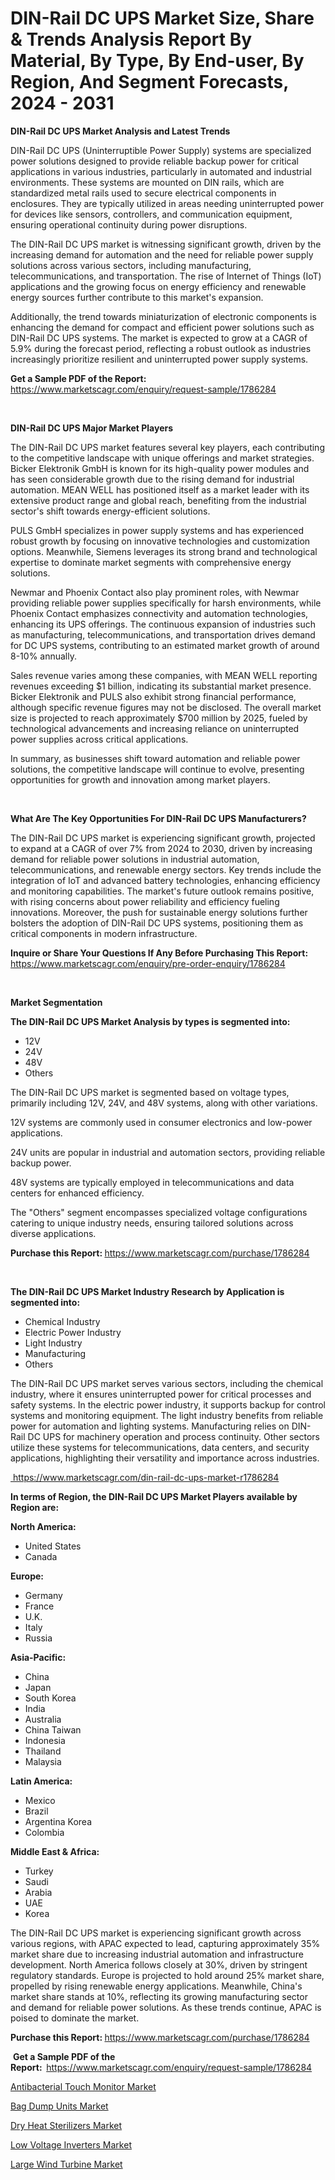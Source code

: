 <p><h1>DIN-Rail DC UPS Market Size, Share & Trends Analysis Report By Material, By Type, By End-user, By Region, And Segment Forecasts, 2024 - 2031</h1></p><p><strong>DIN-Rail DC UPS Market Analysis and Latest Trends</strong></p>
<p><p>DIN-Rail DC UPS (Uninterruptible Power Supply) systems are specialized power solutions designed to provide reliable backup power for critical applications in various industries, particularly in automated and industrial environments. These systems are mounted on DIN rails, which are standardized metal rails used to secure electrical components in enclosures. They are typically utilized in areas needing uninterrupted power for devices like sensors, controllers, and communication equipment, ensuring operational continuity during power disruptions.</p><p>The DIN-Rail DC UPS market is witnessing significant growth, driven by the increasing demand for automation and the need for reliable power supply solutions across various sectors, including manufacturing, telecommunications, and transportation. The rise of Internet of Things (IoT) applications and the growing focus on energy efficiency and renewable energy sources further contribute to this market's expansion. </p><p>Additionally, the trend towards miniaturization of electronic components is enhancing the demand for compact and efficient power solutions such as DIN-Rail DC UPS systems. The market is expected to grow at a CAGR of 5.9% during the forecast period, reflecting a robust outlook as industries increasingly prioritize resilient and uninterrupted power supply systems.</p></p>
<p><strong>Get a Sample PDF of the Report:&nbsp;</strong> <a href="https://www.marketscagr.com/enquiry/request-sample/1786284?utm_campaign=1128&utm_medium=2&utm_source=Github&utm_content=ia&utm_term=09102024&utm_id=din-rail-dc-ups">https://www.marketscagr.com/enquiry/request-sample/1786284</a></p>
<p>&nbsp;</p>
<p><strong>DIN-Rail DC UPS Major Market Players</strong></p>
<p><p>The DIN-Rail DC UPS market features several key players, each contributing to the competitive landscape with unique offerings and market strategies. Bicker Elektronik GmbH is known for its high-quality power modules and has seen considerable growth due to the rising demand for industrial automation. MEAN WELL has positioned itself as a market leader with its extensive product range and global reach, benefiting from the industrial sector's shift towards energy-efficient solutions. </p><p>PULS GmbH specializes in power supply systems and has experienced robust growth by focusing on innovative technologies and customization options. Meanwhile, Siemens leverages its strong brand and technological expertise to dominate market segments with comprehensive energy solutions. </p><p>Newmar and Phoenix Contact also play prominent roles, with Newmar providing reliable power supplies specifically for harsh environments, while Phoenix Contact emphasizes connectivity and automation technologies, enhancing its UPS offerings. The continuous expansion of industries such as manufacturing, telecommunications, and transportation drives demand for DC UPS systems, contributing to an estimated market growth of around 8-10% annually.</p><p>Sales revenue varies among these companies, with MEAN WELL reporting revenues exceeding $1 billion, indicating its substantial market presence. Bicker Elektronik and PULS also exhibit strong financial performance, although specific revenue figures may not be disclosed. The overall market size is projected to reach approximately $700 million by 2025, fueled by technological advancements and increasing reliance on uninterrupted power supplies across critical applications.</p><p>In summary, as businesses shift toward automation and reliable power solutions, the competitive landscape will continue to evolve, presenting opportunities for growth and innovation among market players.</p></p>
<p>&nbsp;</p>
<p><strong>What Are The Key Opportunities For DIN-Rail DC UPS Manufacturers?</strong></p>
<p><p>The DIN-Rail DC UPS market is experiencing significant growth, projected to expand at a CAGR of over 7% from 2024 to 2030, driven by increasing demand for reliable power solutions in industrial automation, telecommunications, and renewable energy sectors. Key trends include the integration of IoT and advanced battery technologies, enhancing efficiency and monitoring capabilities. The market's future outlook remains positive, with rising concerns about power reliability and efficiency fueling innovations. Moreover, the push for sustainable energy solutions further bolsters the adoption of DIN-Rail DC UPS systems, positioning them as critical components in modern infrastructure.</p></p>
<p><strong>Inquire or Share Your Questions If Any Before Purchasing This Report:</strong> <a href="https://www.marketscagr.com/enquiry/pre-order-enquiry/1786284?utm_campaign=1128&utm_medium=2&utm_source=Github&utm_content=ia&utm_term=09102024&utm_id=din-rail-dc-ups">https://www.marketscagr.com/enquiry/pre-order-enquiry/1786284</a></p>
<p>&nbsp;</p>
<p><strong>Market Segmentation</strong></p>
<p><strong>The DIN-Rail DC UPS Market Analysis by types is segmented into:</strong></p>
<p><ul><li>12V</li><li>24V</li><li>48V</li><li>Others</li></ul></p>
<p><p>The DIN-Rail DC UPS market is segmented based on voltage types, primarily including 12V, 24V, and 48V systems, along with other variations. </p><p>12V systems are commonly used in consumer electronics and low-power applications. </p><p>24V units are popular in industrial and automation sectors, providing reliable backup power. </p><p>48V systems are typically employed in telecommunications and data centers for enhanced efficiency. </p><p>The "Others" segment encompasses specialized voltage configurations catering to unique industry needs, ensuring tailored solutions across diverse applications.</p></p>
<p><strong>Purchase this Report:&nbsp;</strong><a href="https://www.marketscagr.com/purchase/1786284?utm_campaign=1128&utm_medium=2&utm_source=Github&utm_content=ia&utm_term=09102024&utm_id=din-rail-dc-ups">https://www.marketscagr.com/purchase/1786284</a></p>
<p>&nbsp;</p>
<p><strong>The DIN-Rail DC UPS Market Industry Research by Application is segmented into:</strong></p>
<p><ul><li>Chemical Industry</li><li>Electric Power Industry</li><li>Light Industry</li><li>Manufacturing</li><li>Others</li></ul></p>
<p><p>The DIN-Rail DC UPS market serves various sectors, including the chemical industry, where it ensures uninterrupted power for critical processes and safety systems. In the electric power industry, it supports backup for control systems and monitoring equipment. The light industry benefits from reliable power for automation and lighting systems. Manufacturing relies on DIN-Rail DC UPS for machinery operation and process continuity. Other sectors utilize these systems for telecommunications, data centers, and security applications, highlighting their versatility and importance across industries.</p></p>
<p><a href="https://www.marketscagr.com/din-rail-dc-ups-market-r1786284?utm_campaign=1128&utm_medium=2&utm_source=Github&utm_content=ia&utm_term=09102024&utm_id=din-rail-dc-ups">&nbsp;https://www.marketscagr.com/din-rail-dc-ups-market-r1786284</a></p>
<p><strong>In terms of Region, the DIN-Rail DC UPS Market Players available by Region are:</strong></p>
<p>
    <p> <strong> North America: </strong>
        <ul>
            <li>United States</li>
            <li>Canada</li>
        </ul>
        </p> 
    <p> <strong> Europe: </strong>
        <ul>
            <li>Germany</li>
            <li>France</li>
            <li>U.K.</li>
            <li>Italy</li>
            <li>Russia</li>
        </ul>
        </p> 
    <p> <strong> Asia-Pacific: </strong>
        <ul>
            <li>China</li>
            <li>Japan</li>
            <li>South Korea</li>
            <li>India</li>
            <li>Australia</li>
            <li>China Taiwan</li>
            <li>Indonesia</li>
            <li>Thailand</li>
            <li>Malaysia</li>
        </ul>
        </p> 
    <p> <strong> Latin America: </strong>
        <ul>
            <li>Mexico</li>
            <li>Brazil</li>
            <li>Argentina Korea</li>
            <li>Colombia</li>
        </ul>
        </p> 
    <p> <strong> Middle East & Africa: </strong>
        <ul>
            <li>Turkey</li>
            <li>Saudi</li>
            <li>Arabia</li>
            <li>UAE</li>
            <li>Korea</li>
        </ul>
    </p>
    </p>
<p><p>The DIN-Rail DC UPS market is experiencing significant growth across various regions, with APAC expected to lead, capturing approximately 35% market share due to increasing industrial automation and infrastructure development. North America follows closely at 30%, driven by stringent regulatory standards. Europe is projected to hold around 25% market share, propelled by rising renewable energy applications. Meanwhile, China's market share stands at 10%, reflecting its growing manufacturing sector and demand for reliable power solutions. As these trends continue, APAC is poised to dominate the market.</p></p>
<p><strong>Purchase this Report: </strong><a href="https://www.marketscagr.com/purchase/1786284?utm_campaign=1128&utm_medium=2&utm_source=Github&utm_content=ia&utm_term=09102024&utm_id=din-rail-dc-ups">https://www.marketscagr.com/purchase/1786284</a></p>
<p>&nbsp;<strong>Get a Sample PDF of the Report:&nbsp;&nbsp;</strong><a href="https://www.marketscagr.com/enquiry/request-sample/1786284?utm_campaign=1128&utm_medium=2&utm_source=Github&utm_content=ia&utm_term=09102024&utm_id=din-rail-dc-ups">https://www.marketscagr.com/enquiry/request-sample/1786284</a></p>
<p><strong></strong></p>
<p><p><a href="https://github.com/NorbertYates/Market-Research-Report-List-7/blob/main/antibacterial-touch-monitor-market.md?utm_campaign=1128&utm_medium=2&utm_source=Github&utm_content=ia&utm_term=09102024&utm_id=din-rail-dc-ups">Antibacterial Touch Monitor Market</a></p><p><a href="https://github.com/wincedvaunebx6/Market-Research-Report-List-1/blob/main/bag-dump-units-market.md?utm_campaign=1128&utm_medium=2&utm_source=Github&utm_content=ia&utm_term=09102024&utm_id=din-rail-dc-ups">Bag Dump Units Market</a></p><p><a href="https://www.linkedin.com/pulse/dry-heat-sterilizers-market-global-regional-analysis-focus-sfc6e?utm_campaign=1128&utm_medium=2&utm_source=Github&utm_content=ia&utm_term=09102024&utm_id=din-rail-dc-ups">Dry Heat Sterilizers Market</a></p><p><a href="https://www.linkedin.com/pulse/driving-market-forces-low-voltage-inverters-trends-future-imyxe?trackingId=9GEUfLJASkSVvmXxLK0e3w%3D%3D&utm_campaign=1128&utm_medium=2&utm_source=Github&utm_content=ia&utm_term=09102024&utm_id=din-rail-dc-ups">Low Voltage Inverters Market</a></p><p><a href="https://www.linkedin.com/pulse/large-wind-turbine-market-share-size-trends-industry-8dgne?trackingId=ag6cxzwuTR2gWaNMsnIC%2Fw%3D%3D&utm_campaign=1128&utm_medium=2&utm_source=Github&utm_content=ia&utm_term=09102024&utm_id=din-rail-dc-ups">Large Wind Turbine Market</a></p></p>